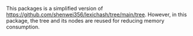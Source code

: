 This packages is a simplified version of https://github.com/shenwei356/lexichash/tree/main/tree.
However, in this package, the tree and its nodes are reused for reducing memory consumption.
